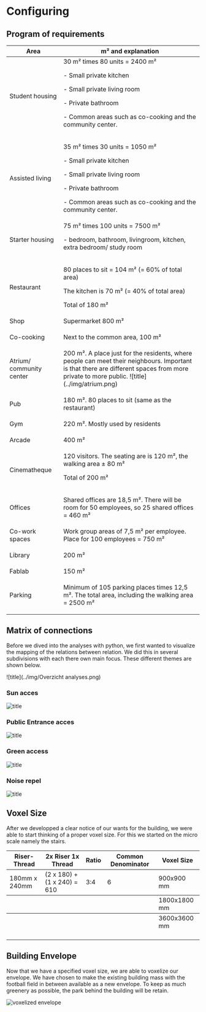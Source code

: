 # Configuring

## Program of requirements

<table><thead><tr class="header"><th>Area</th><th>m² and explanation</th></tr></thead><tbody><tr class="odd"><td>Student housing</td><td>30 m² times 80 units = 2400 m²</p><p> 
- Small private kitchen </p><p>
- Small private living room </p><p>
- Private bathroom </p><p>
- Common areas such as co-cooking and the community center. </td></tr><tr class="even"><td>Assisted living</td><td><p>
35 m² times 30 units = 1050 m²</p><p>
- Small private kitchen </p><p>
- Small private living room </p><p>
- Private bathroom </p><p>
- Common areas such as co-cooking and the community center. <tr class="odd"><td>Starter housing</td><td>
75 m² times 100 units = 7500 m²</p><p>  
-   bedroom, bathroom, livingroom, kitchen, extra bedroom/ study room
</td></tr><tr class="even"><td>Restaurant</td><td><p>
80 places to sit = 104 m² (= 60% of total area)</p><p>
The kitchen is 70 m² (= 40% of total area)</p><p>  
Total of 180 m² <tr class="odd"><td>Shop</td><td>
Supermarket 800 m² </td></tr><tr class="even"><td>Co-cooking</td><td><p>
Next to the common area, 100 m² <tr class="odd"><td>Atrium/ community center</td><td>
200 m². A place just for the residents, where people can meet their neighbours. Important is that there are different spaces from more private to more public.
![title](../img/atrium.png) 
</td></tr><tr class="even"><td>Pub</td><td><p>
180 m². 80 places to sit (same as the restaurant)
<tr class="odd"><td>Gym</td><td>
220 m². Mostly used by residents 
</td></tr><tr class="even"><td>Arcade</td><td><p>
400 m²
<tr class="odd"><td>Cinematheque</td><td>
120 visitors. The seating are is 120 m², the walking area ± 80 m²</p><p>
Total of 200 m²
</td></tr><tr class="even"><td>Offices</td><td><p>
Shared offices are 18,5 m². There will be room for 50 employees, so 25 shared offices = 460 m²
<tr class="odd"><td>Co-work spaces</td><td>
Work group areas of 7,5 m² per employee. Place for 100 employees = 750 m²
</td></tr><tr class="even"><td>Library</td><td><p>
200 m²
<tr class="odd"><td>Fablab</td><td>
150 m²
</td></tr><tr class="even"><td>Parking</td><td><p>
Minimum of 105 parking places times 12,5 m². The total area, including the walking area = 2500 m²
</p></td></tr></tbody></table>


## Matrix of connections

Before we dived into the analyses with python, we first wanted to visualize the mapping of the relations between relation.
We did this in several subdivisions with each there own main focus. These different themes are shown below.

![title](../img/Overzicht analyses.png)

### Sun acces

![title](../img/Volumes_Licht.png)

### Public Entrance acces

![title](../img/Volumes_Entrance.png)

### Green access

![title](../img/Volumes_acces_green.png)

### Noise repel

![title](../img/Volumes_Geluid_tijd.png)

## Voxel Size

After we developped a clear notice of our wants for the building, we were able to start thinking of a proper voxel size. For this we started on the micro scale namely the stairs.

<table><thead><tr class="header"><th>Riser-Thread</th><th>2x Riser 1x Thread</th><th>Ratio</th><th>Common Denominator</th><th>Voxel Size</th></tr></thead><tbody><tr class="odd"><td>180mm x 240mm</td><td>(2 x 180) + (1 x 240) = 610</td><td>3:4</td><td>6</td><td>900x900 mm
</th></tr></thead><tbody><tr class="odd"><td></td><td></td><td></td><td></td><td>1800x1800 mm
</th></tr></thead><tbody><tr class="odd"><td></td><td></td><td></td><td></td><td>3600x3600 mm</td></tr><tr class="even"><td></p></td></tr></tbody></table>
</td></tr><tr class="even"><td></p></td></tr></tbody></table>

## Building Envelope

Now that we have a specified voxel size, we are able to voxelize our envelope. We have chosen to make the existing building mass with the football field in between available as a new envelope. To keep as much greenery as possible, the park behind the building will be retain. 

![voxelized envelope](../img/voxelized_envelope.jpg)